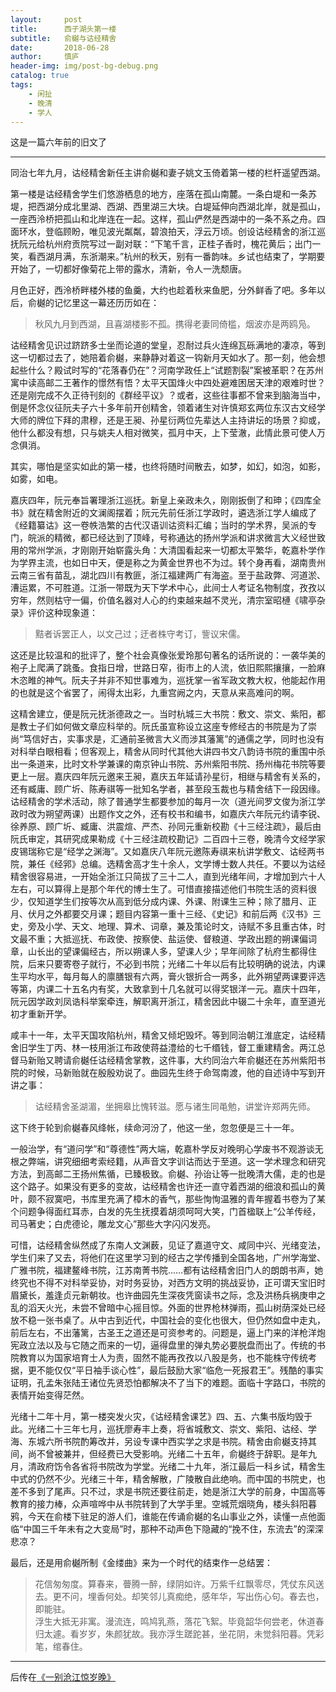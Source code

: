 ```yaml
---
layout:     post
title:      西子湖头第一楼
subtitle:   俞樾与诂经精舍
date:       2018-06-28
author:     慎庐
header-img: img/post-bg-debug.png
catalog: true
tags:
    - 闲扯
    - 晚清
    - 学人
---
```


这是一篇六年前的旧文了
_________________

同治七年九月，诂经精舍新任主讲俞樾和妻子姚文玉倚着第一楼的栏杆遥望西湖。

第一楼是诂经精舍学生们悠游栖息的地方，座落在孤山南麓。一条白堤和一条苏堤，把西湖分成北里湖、西湖、西里湖三大块。白堤延伸向西湖北岸，就是孤山，一座西泠桥把孤山和北岸连在一起。这样，孤山俨然是西湖中的一条不系之舟。四面环水，登临顾盼，唯见波光粼粼，碧浪拍天，浮云万顷。创设诂经精舍的浙江巡抚阮元给杭州府贡院写过一副对联：“下笔千言，正桂子香时，槐花黄后；出门一笑，看西湖月满，东浙潮来。”杭州的秋天，别有一番韵味。乡试也结束了，学期要开始了，一切都好像菊花上带的露水，清新，令人一洗颓唐。

月色正好，西泠桥畔楼外楼的鱼羹，大约也趁着秋来鱼肥，分外鲜香了吧。多年以后，俞樾的记忆里这一幕还历历如在：

> 秋风九月到西湖，且喜湖楼影不孤。携得老妻同倚槛，烟波亦是两鸥凫。

诂经精舍见识过跻跻多士坐而论道的堂皇，忍耐过兵火连绵瓦砾满地的凄凉，等到这一切都过去了，她陪着俞樾，来静静对着这一钩新月天如水了。那一刻，他会想起些什么？殿试时写的“花落春仍在”？河南学政任上“试题割裂”案被革职？在苏州寓中读高邮二王著作的憬然有悟？太平天国烽火中四处避难困居天津的艰难时世？还是刚完成不久正待刊刻的《群经平议》？或者，这些往事都不曾来到脑海当中，倒是怀念仪征阮夫子六十多年前开创精舍，领着诸生对许慎郑玄两位东汉古文经学大师的牌位下拜的肃穆，还是王昶、孙星衍两位先辈达人主持讲坛的场景？抑或，他什么都没有想，只与姚夫人相对微笑，孤月中天，上下莹澈，此情此景可使人万念俱消。

其实，哪怕是坚实如此的第一楼，也终将随时间散去，如梦，如幻，如泡，如影，如雾，如电。

嘉庆四年，阮元奉旨署理浙江巡抚。新皇上亲政未久，刚刚扳倒了和珅；《四库全书》就在精舍附近的文澜阁摆着；阮元先前任浙江学政时，遴选浙江学人编成了《经籍纂诂》这一卷帙浩繁的古代汉语训诂资料汇编；当时的学术界，吴派的专门，皖派的精微，都已经达到了顶峰，号称通达的扬州学派和讲求微言大义经世致用的常州学派，才刚刚开始崭露头角：大清国看起来一切都太平繁华，乾嘉朴学作为学界主流，也如日中天，便是称之为黄金世界也不为过。转个身再看，湖南贵州云南三省有苗乱，湖北四川有教匪，浙江福建两广有海盗。至于盐政弊、河道淤、漕运累，不可胜道。江浙一带既为天下学术中心，此间士人考证名物制度，孜孜以穷年，然则枯守一偏，价值名器对人心的约束越来越不灵光，清宗室昭槤《啸亭杂录》评价这种现象道：

> 黠者诉罢正人，以文己过；迂者株守考订，訾议宋儒。

这还是比较温和的批评了，整个社会真像张爱玲那句著名的话所说的：一袭华美的袍子上爬满了跳蚤。食指日增，世路日窄，街市上的人流，依旧熙熙攘攘，一脸麻木恣睢的神气。阮夫子并非不知世事难为，巡抚掌一省军政文教大权，他能起作用的也就是这个省罢了，闹得太出彩，九重宫阙之内，天意从来高难问的啊。

这精舍建立，便是阮元抚浙德政之一。当时杭城三大书院：敷文、崇文、紫阳，都是教士子们如何做文章应科举的。阮氏虽宣称设立这座专修经古的书院是为了崇尚“笃信好古，实事求是，汇通前圣微言大义而涉其藩篱”的通儒之学，同时也没有对科举白眼相看；但客观上，精舍从同时代其他大讲四书文八韵诗书院的重围中杀出一条道来，比时文朴学兼课的南京钟山书院、苏州紫阳书院、扬州梅花书院等要更上一层。嘉庆四年阮元邀来王昶，嘉庆五年延请孙星衍，相继与精舍有关系的，还有臧庸、顾广圻、陈寿祺等一批知名学者，甚至段玉裁也与精舍结下一段因缘。诂经精舍的学术活动，除了普通学生都要参加的每月一次（道光间罗文俊为浙江学政时改为朔望两课）出题作文之外，还有校书和编书，如嘉庆六年阮元约请李锐、徐养原、顾广圻、臧庸、洪震煊、严杰、孙同元重新校勘《十三经注疏》，最后由阮氏审定，其研究成果勒成《十三经注疏校勘记》二百四十三卷，晚清今文经学家皮锡瑞称它是“经学之渊海”。又如嘉庆八年阮元邀陈寿祺来杭讲学敷文、诂经两书院，兼任《经郛》总编。选精舍高才生十余人，文学博士数人共任。不要以为诂经精舍很容易进，一开始全浙江只简拔了三十二人，直到光绪年间，才增加到六十人左右，可以算得上是那个年代的博士生了。可惜直接描述他们书院生活的资料很少，仅知道学生们按等次从高到低分成内课、外课、附课生三种；除了腊月、正月、伏月之外都要交月课；题目内容第一重十三经、《史记》和前后两《汉书》三史，旁及小学、天文、地理、算术、词章，兼及策论时文，诗赋不多且重古体，时文最不重；大抵巡抚、布政使、按察使、盐运使、督粮道、学政出题的朔课偏词章，山长出的望课偏经古，所以朔课人多，望课人少；早年间除了杭府生都得住院，后来只要寄卷子就行，不必到书院；光绪二十年以后有比较明确的说法，内课生平均水平，每月每人的廪膳银有六两，膏火银折合一两多，此外朔望两课要评选等第，内课二十五名内有奖，大致拿到十几名就可以得奖银洋一元。嘉庆十四年，阮元因学政刘凤诰科举案牵连，解职离开浙江，精舍因此中辍二十余年，直至道光初才重新开学。

咸丰十一年，太平天国攻陷杭州，精舍又倾圯毁坏。等到同治朝江淮底定，诂经精舍旧学生丁丙、林一枝用浙江布政使蒋益澧给的七千缗钱，督工重建精舍。两江总督马新贻又聘请俞樾任诂经精舍掌教，这件事，大约同治六年俞樾还在苏州紫阳书院的时候，马新贻就在殷殷劝说了。曲园先生终于命驾南渡，他的自述诗中写到开讲之事：

> 诂经精舍圣湖湄，坐拥皋比愧转滋。愿与诸生同黾勉，讲堂许郑两先师。

这下终于轮到俞樾春风绛帐，续命河汾了，他这一坐，忽忽便是三十一年。

一般治学，有“道问学”和“尊德性”两大端，乾嘉朴学反对晚明心学废书不观游谈无根之弊端，讲究细细考索经籍，从声音文字训诂而达于至道。这一学术理念和研究方法，到高邮二王扬州焦循，已臻极致。俞樾、孙诒让等一批晚清大儒，走的也是这个路子。如果没有更多的变故，诂经精舍也许还一直守着西湖的细浪和孤山的黄叶，颇不寂寞吧，书库里充满了樟木的香气，那些恂恂温雅的青年握着书卷为了某个问题争得面红耳赤，白发的先生抚摸着胡须呵呵大笑，门首楹联上“公羊传经，司马著史；白虎德论，雕龙文心”那些大字闪闪发亮。

可惜，诂经精舍纵然成了东南人文渊薮，见证了嘉道守文、咸同中兴、光绪变法，学生们来了又去，将他们在这里学习到的经古之学传播到全国各地，广州学海堂、广雅书院，福建鳌峰书院，江苏南菁书院……都有诂经精舍旧门人的朗朗书声，她终究也不得不对科举妥协，对时务妥协，对西方文明的挑战妥协，正可谓天宝旧时眉黛长，羞逢贞元新朝妆。也许曲园先生深夜凭窗读书之际，念及洪杨兵祸庚申之乱的滔天火光，未尝不曾暗中心摇目惊。外面的世界枪林弹雨，孤山树荫深处已经放不稳一张书桌了。从中古到近代，中国社会的变化也很大，但仍然如盘中走丸，前后左右，不出藩篱，古圣王之道还是可资参考的。问题是，逼上门来的洋枪洋炮宪政立法以及与它随之而来的一切，逼得盘里的弹丸势必要脱盘而出了。传统的书院教育以为国家培育士人为责，固然不能再孜孜以八股是务，也不能株守传统考据，更不能仅仅“平日袖手谈心性”，最后鼓励大家“临危一死报君王”。残酷的事实证明，孔孟朱张陆王诸位先贤恐怕都解决不了当下的难题。面临十字路口，书院的表情开始变得茫然。

光绪十二年十月，第一楼突发火灾，《诂经精舍课艺》四、五、六集书版均毁于此。光绪二十三年七月，巡抚廖寿丰上奏，将省城敷文、崇文、紫阳、诂经、学海、东城六所书院酌筹改并，另设专课中西实学之求是书院。精舍由俞樾支持其间，尚不曾被兼并，但经费已大受影响。光绪二十五年，俞樾终于辞职。是年九月，清政府饬令各省将书院改为学堂。光绪二十九年，浙江最后一科乡试，精舍生中式的仍然不少。光绪三十年，精舍解散，广陵散自此绝响。而中国的书院史，也差不多到了尾声。只不过，求是书院还要往前走，她是浙江大学的前身，中国高等教育的接力棒，众声喧哗中从书院转到了大学手里。空城荒烟晓角，楼头斜阳暮鸦，今天在俞楼下驻足的游人们，谁能在传诵俞樾的名山事业之外，读懂一点他面临“中国三千年未有之大变局”时，那种不动声色下隐藏的“挽不住，东流去”的深深悲凉？

最后，还是用俞樾所制《金缕曲》来为一个时代的结束作一总结罢：

> 花信匆匆度。算春来，瞢腾一醉，绿阴如许。万紫千红飘零尽，凭仗东风送去。更不问，埋香何处。却笑邻儿真痴绝，感年华，写出伤心句。春去也，即能驻。     
浮生大抵无非寓。漫流连，鸣鸠乳燕，落花飞絮。毕竟韶华何尝老，休道春归太遽。看岁岁，朱颜犹故。我亦浮生蹉跎甚，坐花阴，未觉斜阳暮。凭彩笔，绾春住。

_______________
后传在[《一别沧江惊岁晚》](https://1983etymonjin.github.io/2018/06/27/%E4%B8%80%E5%88%AB%E6%B2%A7%E6%B1%9F%E6%83%8A%E5%B2%81%E6%99%9A/)
